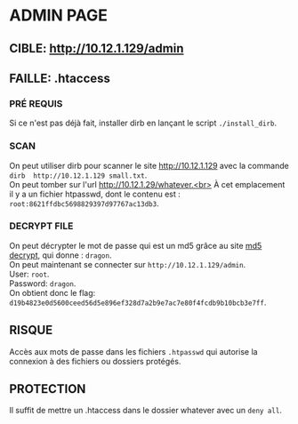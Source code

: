 # ADMIN PAGE

## CIBLE: http://10.12.1.129/admin

## FAILLE: .htaccess

### PRÉ REQUIS

Si ce n'est pas déjà fait, installer dirb en lançant le script `./install_dirb`.

### SCAN

On peut utiliser dirb pour scanner le site http://10.12.1.129 avec la commande `dirb  http://10.12.1.129 small.txt`.<br>
On peut tomber sur l'url http://10.12.1.29/whatever.<br>
À cet emplacement il y a un fichier htpasswd, dont le contenu est :  `root:8621ffdbc5698829397d97767ac13db3`.

### DECRYPT FILE

On peut décrypter le mot de passe qui est un md5 grâce au site [md5 decrypt](https://md5decrypt.net/), qui donne : `dragon`.<br>
On peut maintenant se connecter sur `http://10.12.1.129/admin`.<br>
User: `root`.<br>
Password: `dragon`.<br>
On obtient donc le flag: `d19b4823e0d5600ceed56d5e896ef328d7a2b9e7ac7e80f4fcdb9b10bcb3e7ff`.

## RISQUE

Accès aux mots de passe dans les fichiers `.htpasswd` qui autorise la connexion à des fichiers ou dossiers protégés.

## PROTECTION

Il suffit de mettre un .htaccess dans le dossier whatever avec un `deny all`.
